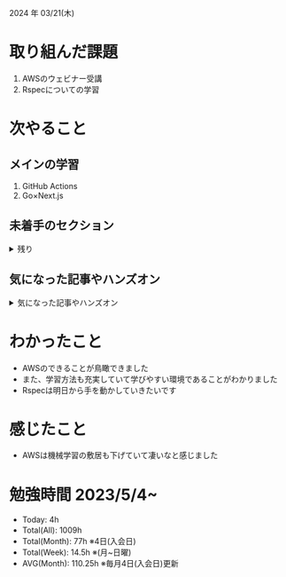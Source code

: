
2024 年 03/21(木)

# 取り組んだ課題
1. AWSのウェビナー受講
2. Rspecについての学習
 
# 次やること

## メインの学習

1. GitHub Actions
2. Go×Next.js

## 未着手のセクション

<details>

<summary>残り</summary>

### インフラ側
* 継続的インテグレーション
* Terraform

</details>

## 気になった記事やハンズオン

<details>

<summary>気になった記事やハンズオン</summary>

### Go
1. [古典学派的テストとGoで考える持続可能なアーキテクチャ入門](https://zenn.dev/jy8752/books/73769005e6afa9/viewer/chapter1)
2. [クリーンアーキテクチャ](https://nuits.jp/entry/easiest-clean-architecture-2019-09)
3. [Goにおけるメモリ管理の可視化](https://zenn.dev/kazu1029/articles/38ab3d99ef0de3)
4. [変数とメモリの関係](https://9cguide.appspot.com/15-02.html)
5. [Goで学ぶポインタとアドレス](https://qiita.com/Sekky0905/items/447efa04a95e3fec217f)

### TS
1. [TypeChallenge](https://github.com/type-challenges/type-challenges/tree/main/questions/00004-easy-pick)

### 低レイヤ

1. [Putting the “You” in CPU](https://cpu.land/)

</details>

# わかったこと

* AWSのできることが鳥瞰できました
* また、学習方法も充実していて学びやすい環境であることがわかりました
* Rspecは明日から手を動かしていきたいです

# 感じたこと

* AWSは機械学習の敷居も下げていて凄いなと感じました

# 勉強時間 2023/5/4~

* Today: 4h
* Total(All): 1009h　
* Total(Month): 77h ※4日(入会日)
* Total(Week): 14.5h ※(月~日曜)
* AVG(Month): 110.25h ※毎月4日(入会日)更新
